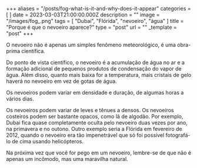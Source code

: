 +++
aliases = "/posts/fog-what-is-it-and-why-does-it-appear"
categories = [ ]
date = 2023-03-03T21:00:00.000Z
description = ""
image = "/images/fog_.png"
tags = [ "Dubai", "Flórida", "nevoeiro", "água" ]
title = "Porque é que o nevoeiro aparece?"
type = "post"
url = ""
_template = "post"
+++

O nevoeiro não é apenas um simples fenômeno meteorológico, é uma obra-prima científica.

Do ponto de vista científico, o nevoeiro é a acumulação de água no ar e a formação adicional de pequenos produtos de condensação do vapor de água. Além disso, quanto mais baixa for a temperatura, mais cristais de gelo haverá no nevoeiro em vez de gotas de água.

Os nevoeiros podem variar em densidade e duração, de algumas horas a vários dias.

Os nevoeiros podem variar de leves e tênues a densos. Os nevoeiros costeiros podem ser bastante opacos, como lã de algodão. Por exemplo, Dubai fica quase completamente oculta pelo nevoeiro duas vezes por ano, na primavera e no outono. Outro exemplo seria a Flórida em fevereiro de 2012, quando o nevoeiro era tão impenetrável que só foi possível fotografá-lo de cima usando helicópteros. 

Na próxima vez que você for pego em um nevoeiro, lembre-se de que não é apenas um incômodo, mas uma maravilha natural.
